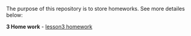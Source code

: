 The purpose of this repository is to store homeworks. See more detailes below:

**3 Home work** - [lesson3 homework](lesson3-homework)